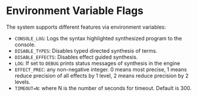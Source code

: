 # Environment Variable Flags

The system supports different features via environment variables:

* `CONSOLE_LOG`: Logs the syntax highlighted synthesized program to the console.
* `DISABLE_TYPES`: Disables typed directed synthesis of terms.
* `DISABLE_EFFECTS`: Disables effect guided synthesis.
* `LOG`: If set to `DEBUG` prints status messages of synthesis in the engine
* `EFFECT_PREC`: any non-negative integer. 0 means most precise, 1 means reduce precision of all effects by 1 level, 2 means reduce precision by 2 levels.
* `TIMEOUT=N`: where N is the number of seconds for timeout. Default is 300.
